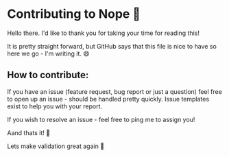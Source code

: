 # Contributing to Nope 🙋‍

Hello there. I'd like to thank you for taking your time for reading this!

It is pretty straight forward, but GitHub says that this file is nice to have so here we go - I'm writing it. 😄

## How to contribute:

If you have an issue (feature request, bug report or just a question) feel free to open up an issue - should be handled pretty quickly.
Issue templates exist to help you with your report.

If you wish to resolve an issue - feel free to ping me to assign you!

Aand thats it! 🎉

Lets make validation great again 🚀
